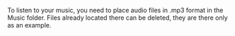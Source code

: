 To listen to your music, you need to place audio files in .mp3 format in the Music folder. Files already located there can be deleted, they are there only as an example.
